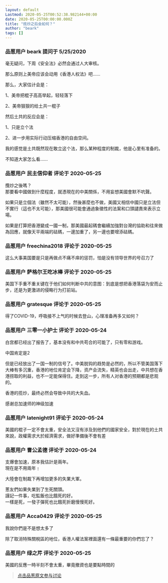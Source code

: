```yaml
---
layout: default
Lastmod: 2020-05-25T00:52:38.982144+00:00
date: 2020-05-25T00:00:00.000Z
title: "揽炒之后会如何？"
author: "beark"
tags: []
---
```



### 品葱用户 **beark** 提问于 5/25/2020
    
毫无疑问，下周《安全法》必然会通过人大审核。  
  
那么原则上美帝应该会动用《香港人权法》吧……  
  
那么，大家估计会是：  
  
1、美帝把棍子高高举起，轻轻落下  
  
2、美帝狠狠的给土共一棍子  
  
然后土共的反应会是：  
  
1、只是立个法  
  
2、进一步用实际行动压缩香港的自由空间。  
  
  
我的感觉是土共既然现在敢立这个法，那么某种程度的制裁，他是心里有准备的。  
  
不知道大家怎么看……
    
                

### 品葱用户 **民主信仰者** 评论于 2020-05-25
        
攬炒之後嗎？  
那要看中國做到什麼程度，就憑現在的中美關係，不用妄想美國會默不吭聲。  
  
如果只是立個法（雖然不太可能），然後甚麼也不做，美國又相信中國只是立法但不實行（這也不太可能），那美國很可能會通過象徵性的法案和口頭譴責來表示立場。  
  
如果是打算把香港變成一國一制，那美國最起碼會繼續加強對台灣的協助和往來做為回應，就像天平兩端的砝碼，一邊加重了，另一邊也要增添砝碼。
        
                

### 品葱用户 **freechina2018** 评论于 2020-05-25
        
这么大事美国要是只是再做点不痛不痒的惩罚，怕是没有领导世界的号召力了
        
                

### 品葱用户 **萨格尔王吃冰棒** 评论于 2020-05-25
        
美国下手重不重关键在于他们如何判断中共的意图：到底是想把香港落袋为安而止步，还是为更激进的侵略行为打前站。
        
                

### 品葱用户 **gratesque** 评论于 2020-05-25
        
得了COVID-19，呼吸接不上气的时候去登山，心理准备再多又如何？
        
                

### 品葱用户 **三零一小护士** 评论于 2020-05-24
        
白宫都已经出了报告了，基本没有和中共苟合的可能了，只有零和游戏。  
  
中国肯定是2  
  
但是已经放出了一国一制的信号了。中美脱钩的趋势是必然的，所以不管美国落下大棒有多沉重，香港的地位肯定会下降，资产会流失，精英也会出走，中共想在香港捞取的利益，也不一定能保得住。走到这一步，所有人对香港的预期都是悲观的。  
  
香港的揽炒，最终必然会导致中共的大失血。  
  
感谢总加速师的神级加速
        
                

### 品葱用户 **latenight91** 评论于 2020-05-24
        
美國的棍子一定不會太重，安全法又沒有涉及到他們的國家安全，對於現在的土共來說，政權需求大於經濟需求，做好準備後不會有差
        
                

### 品葱用户 **曹公孟德** 评论于 2020-05-24
        
支爆會加速，原本我估計是兩年。  
現在是不用兩年﹗  
  
大陸會在制裁下再增加更多的失業大軍。  
  
蔥友們如果失業到了生死關頭。  
謹記一件事，吃監飯也比餓死的好。  
一樣是死，一發子彈死也比餓死折磨慢慢死好。
        
                

### 品葱用户 **Acca0429** 评论于 2020-05-25
        
我說你們是不是想太多了  
  
除了取消特殊關稅區的地位，香港人權法案裡面還有一條最重要的你們忘了？
        
                

### 品葱用户 **绿之芹** 评论于 2020-05-25
        
美國的反應一時半刻不會太重，畢竟撤資也是要點時間的
        
                





> [点击品葱原文参与讨论](https://pincong.rocks/question/25926)

